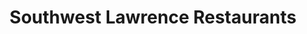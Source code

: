 ---
active: true
name: Southwest Lawrence
sitemap: true
slug: southwest-lawrence
title: Southwest Lawrence Restaurants
---